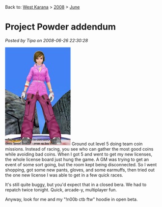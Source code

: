 Back to: [West Karana](/posts/westkarana.md) > [2008](/posts/2008/westkarana.md) > [June](./westkarana.md)
# Project Powder addendum

*Posted by Tipa on 2008-06-26 22:30:28*

![run-2008-06-26-21-48-17-42.jpg](../../../uploads/2008/06/run-2008-06-26-21-48-17-42.jpg) Ground out level 5 doing team coin missions. Instead of racing, you see who can gather the most good coins while avoiding bad coins. When I got 5 and went to get my new licenses, the whole license board just hung the game. A GM was trying to get an event of some sort going, but the room kept being disconnected. So I went shopping, got some new pants, gloves, and some earmuffs, then tried out the one new license I was able to get in a few quick races.

It's still quite buggy, but you'd expect that in a closed bera. We had to repatch twice tonight. Quick, arcade-y, multiplayer fun.

Anyway, look for me and my "!n00b ctb ftw" hoodie in open beta.

